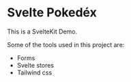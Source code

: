 # Svelte Pokedéx
 
This is a SvelteKit Demo.

Some of the tools used in this project are:
- Forms
- Svelte stores
- Tailwind css
